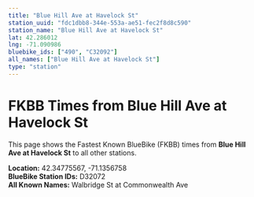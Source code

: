 ```yaml
---
title: "Blue Hill Ave at Havelock St"
station_uuid: "fdc1dbb8-344e-553a-ae51-fec2f8d8c590"
station_name: "Blue Hill Ave at Havelock St"
lat: 42.286012
lng: -71.090986
bluebike_ids: ["490", "C32092"]
all_names: ["Blue Hill Ave at Havelock St"]
type: "station"
---
```


# FKBB Times from Blue Hill Ave at Havelock St

This page shows the Fastest Known BlueBike (FKBB) times from **Blue Hill Ave at Havelock St** to all other stations.

**Location:** 42.34775567, -71.1356758  
**BlueBike Station IDs:** D32072  
**All Known Names:** Walbridge St at Commonwealth Ave

